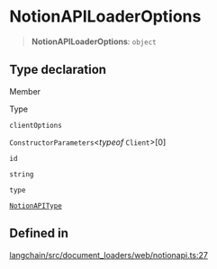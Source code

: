 NotionAPILoaderOptions
======================

> **NotionAPILoaderOptions**: `object`

Type declaration[​](#type-declaration "Direct link to Type declaration")
------------------------------------------------------------------------

Member

Type

`clientOptions`

`ConstructorParameters`<_typeof_ `Client`\>\[0\]

`id`

`string`

`type`

[`NotionAPIType`](/docs/api/document_loaders_web_notionapi/types/NotionAPIType)

Defined in[​](#defined-in "Direct link to Defined in")
------------------------------------------------------

[langchain/src/document\_loaders/web/notionapi.ts:27](https://github.com/hwchase17/langchainjs/blob/46e1734/langchain/src/document_loaders/web/notionapi.ts#L27)